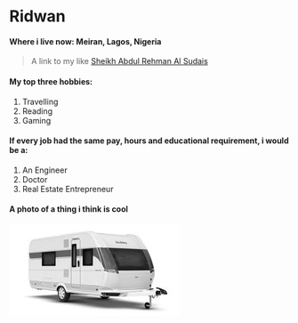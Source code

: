 # Ridwan

#### Where i live now: Meiran, Lagos, Nigeria
> A link to my like [Sheikh Abdul Rehman Al Sudais
](https://youtu.be/J1nyLu7TSKo?feature=shared)

#### My top three hobbies:
1. Travelling
1. Reading
1. Gaming

#### If every job had the same pay, hours and educational requirement, i would be a:
1. An Engineer
1. Doctor
1. Real Estate Entrepreneur

#### A photo of a thing i think is cool
![Couple Van](images/tse.jpg)
